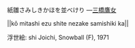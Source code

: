 紙雛さみしきかほを並べけり
—[三橋鷹女](https://ja.wikipedia.org/wiki/三橋鷹女)

||kō mitashi ezu shite nezake samishiki ka||

浮世絵: shi Joichi, Snowball (F), 1971
